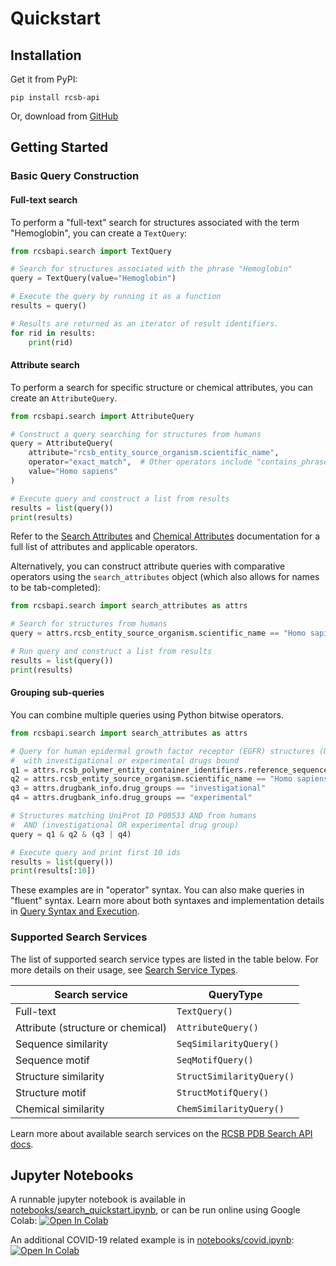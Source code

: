 # Quickstart

## Installation

Get it from PyPI:

    pip install rcsb-api

Or, download from [GitHub](https://github.com/rcsb/py-rcsb-api)

## Getting Started
### Basic Query Construction

#### Full-text search
To perform a "full-text" search for structures associated with the term "Hemoglobin", you can create a `TextQuery`:

```python
from rcsbapi.search import TextQuery

# Search for structures associated with the phrase "Hemoglobin"
query = TextQuery(value="Hemoglobin")

# Execute the query by running it as a function
results = query()

# Results are returned as an iterator of result identifiers.
for rid in results:
    print(rid)
```

#### Attribute search
To perform a search for specific structure or chemical attributes, you can create an `AttributeQuery`.

```python
from rcsbapi.search import AttributeQuery

# Construct a query searching for structures from humans
query = AttributeQuery(
    attribute="rcsb_entity_source_organism.scientific_name",
    operator="exact_match",  # Other operators include "contains_phrase", "exists", and more
    value="Homo sapiens"
)

# Execute query and construct a list from results
results = list(query())
print(results)
```

Refer to the [Search Attributes](https://search.rcsb.org/structure-search-attributes.html) and [Chemical Attributes](https://search.rcsb.org/chemical-search-attributes.html) documentation for a full list of attributes and applicable operators.

Alternatively, you can construct attribute queries with comparative operators using the `search_attributes` object (which also allows for names to be tab-completed):

```python
from rcsbapi.search import search_attributes as attrs

# Search for structures from humans
query = attrs.rcsb_entity_source_organism.scientific_name == "Homo sapiens"

# Run query and construct a list from results
results = list(query())
print(results)
```

#### Grouping sub-queries

You can combine multiple queries using Python bitwise operators. 

```python
from rcsbapi.search import search_attributes as attrs

# Query for human epidermal growth factor receptor (EGFR) structures (UniProt ID P00533)
#  with investigational or experimental drugs bound
q1 = attrs.rcsb_polymer_entity_container_identifiers.reference_sequence_identifiers.database_accession == "P00533"
q2 = attrs.rcsb_entity_source_organism.scientific_name == "Homo sapiens"
q3 = attrs.drugbank_info.drug_groups == "investigational"
q4 = attrs.drugbank_info.drug_groups == "experimental"

# Structures matching UniProt ID P00533 AND from humans
#  AND (investigational OR experimental drug group)
query = q1 & q2 & (q3 | q4)

# Execute query and print first 10 ids
results = list(query())
print(results[:10])
```

These examples are in "operator" syntax. You can also make queries in "fluent" syntax. Learn more about both syntaxes and implementation details in [Query Syntax and Execution](query_construction.md#query-syntax-and-execution).

### Supported Search Services
The list of supported search service types are listed in the table below. For more details on their usage, see [Search Service Types](query_construction.md#search-service-types).

|Search service                    |QueryType                 |
|----------------------------------|--------------------------|
|Full-text                         |`TextQuery()`             |
|Attribute (structure or chemical) |`AttributeQuery()`        |
|Sequence similarity               |`SeqSimilarityQuery()`         |
|Sequence motif                    |`SeqMotifQuery()`    |
|Structure similarity              |`StructSimilarityQuery()` |
|Structure motif                   |`StructMotifQuery()`      |
|Chemical similarity               |`ChemSimilarityQuery()`   |

Learn more about available search services on the [RCSB PDB Search API docs](https://search.rcsb.org/#search-services).

## Jupyter Notebooks
A runnable jupyter notebook is available in [notebooks/search_quickstart.ipynb](https://github.com/rcsb/py-rcsb-api/blob/master/notebooks/search_quickstart.ipynb), or can be run online using Google Colab:
<a href="https://colab.research.google.com/github/rcsb/py-rcsb-api/blob/master/notebooks/search_quickstart.ipynb" target="_parent"><img src="https://colab.research.google.com/assets/colab-badge.svg" alt="Open In Colab"/></a>

An additional COVID-19 related example is in [notebooks/covid.ipynb](https://github.com/rcsb/py-rcsb-api/blob/master/notebooks/covid.ipynb):
<a href="https://colab.research.google.com/github//rcsb/py-rcsb-api/blob/master/notebooks/covid.ipynb" target="_parent"><img src="https://colab.research.google.com/assets/colab-badge.svg" alt="Open In Colab"/></a>
